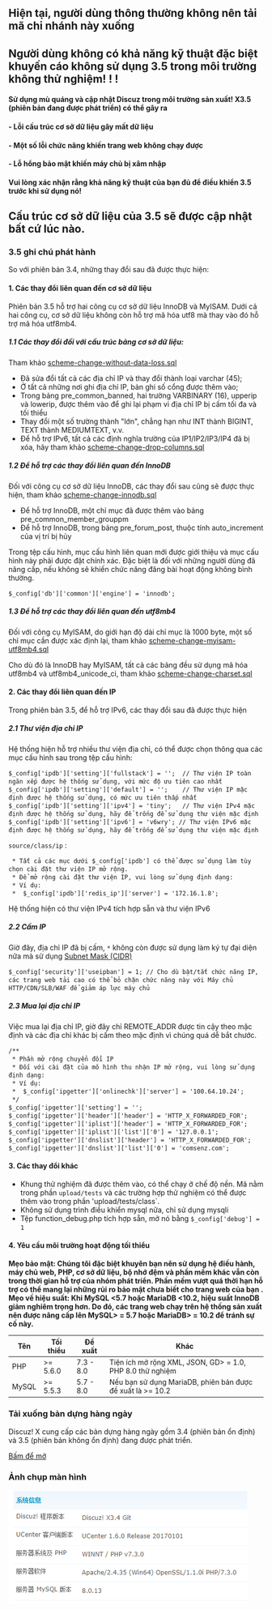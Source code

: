 ## Hiện tại, người dùng thông thường không nên tải mã chi nhánh này xuống
## Người dùng không có khả năng kỹ thuật đặc biệt khuyến cáo không sử dụng 3.5 trong môi trường không thử nghiệm! ! !
#### Sử dụng mù quáng và cập nhật Discuz trong môi trường sản xuất! X3.5 (phiên bản đang được phát triển) có thể gây ra
#### - Lỗi cấu trúc cơ sở dữ liệu gây mất dữ liệu
#### - Một số lỗi chức năng khiến trang web không chạy được
#### - Lỗ hổng bảo mật khiến máy chủ bị xâm nhập
#### Vui lòng xác nhận rằng khả năng kỹ thuật của bạn đủ để điều khiển 3.5 trước khi sử dụng nó!

## Cấu trúc cơ sở dữ liệu của 3.5 sẽ được cập nhật bất cứ lúc nào.



### **3.5 ghi chú phát hành** 

So với phiên bản 3.4, những thay đổi sau đã được thực hiện:

#### 1. Các thay đổi liên quan đến cơ sở dữ liệu

Phiên bản 3.5 hỗ trợ hai công cụ cơ sở dữ liệu InnoDB và MyISAM. Dưới cả hai công cụ, cơ sở dữ liệu không còn hỗ trợ mã hóa utf8 mà thay vào đó hỗ trợ mã hóa utf8mb4.

##### 1.1 Các thay đổi đối với cấu trúc bảng cơ sở dữ liệu:

Tham khảo [scheme-change-without-data-loss.sql](https://gitee.com/oldhuhu/DiscuzX34235/blob/master/scheme/scheme-change-without-data-loss.sql)
  * Đã sửa đổi tất cả các địa chỉ IP và thay đổi thành loại varchar (45);
  * Ở tất cả những nơi ghi địa chỉ IP, bản ghi số cổng được thêm vào;
  * Trong bảng pre_common_banned, hai trường VARBINARY (16), upperip và lowerip, được thêm vào để ghi lại phạm vi địa chỉ IP bị cấm tối đa và tối thiểu
  * Thay đổi một số trường thành "lớn", chẳng hạn như INT thành BIGINT, TEXT thành MEDIUMTEXT, v.v.
  * Để hỗ trợ IPv6, tất cả các định nghĩa trường của IP1/IP2/IP3/IP4 đã bị xóa, hãy tham khảo [scheme-change-drop-columns.sql](https://gitee.com/oldhuhu/DiscuzX34235/blob/master/scheme/scheme-change-drop-columns.sql)

##### 1.2 Để hỗ trợ các thay đổi liên quan đến InnoDB

Đối với công cụ cơ sở dữ liệu InnoDB, các thay đổi sau cũng sẽ được thực hiện, tham khảo [scheme-change-innodb.sql](https://gitee.com/oldhuhu/DiscuzX34235/blob/master/scheme/scheme-change-innodb.sql)
  * Để hỗ trợ InnoDB, một chỉ mục đã được thêm vào bảng pre_common_member_grouppm
  * Để hỗ trợ InnoDB, trong bảng pre_forum_post, thuộc tính auto_increment của vị trí bị hủy

Trong tệp cấu hình, mục cấu hình liên quan mới được giới thiệu và mục cấu hình này phải được đặt chính xác. Đặc biệt là đối với những người dùng đã nâng cấp, nếu không sẽ khiến chức năng đăng bài hoạt động không bình thường.

```
$_config['db']['common']['engine'] = 'innodb';
```


##### 1.3 Để hỗ trợ các thay đổi liên quan đến utf8mb4

Đối với công cụ MyISAM, do giới hạn độ dài chỉ mục là 1000 byte, một số chỉ mục cần được xác định lại, tham khảo [scheme-change-myisam-utf8mb4.sql](https://gitee.com/oldhuhu/DiscuzX34235/blob/master/scheme/scheme-change-myisam-utf8mb4.sql)

Cho dù đó là InnoDB hay MyISAM, tất cả các bảng đều sử dụng mã hóa utf8mb4 và utf8mb4_unicode_ci, tham khảo [scheme-change-charset.sql](https://gitee.com/oldhuhu/DiscuzX34235/blob/master/scheme/scheme-change-charset.sql)


#### 2. Các thay đổi liên quan đến IP

Trong phiên bản 3.5, để hỗ trợ IPv6, các thay đổi sau đã được thực hiện

##### 2.1 Thư viện địa chỉ IP

Hệ thống hiện hỗ trợ nhiều thư viện địa chỉ, có thể được chọn thông qua các mục cấu hình sau trong tệp cấu hình:

```
$_config['ipdb']['setting']['fullstack'] = '';	// Thư viện IP toàn ngăn xếp được hệ thống sử dụng, với mức độ ưu tiên cao nhất
$_config['ipdb']['setting']['default'] = '';	// Thư viện IP mặc định được hệ thống sử dụng, có mức ưu tiên thấp nhất
$_config['ipdb']['setting']['ipv4'] = 'tiny';	// Thư viện IPv4 mặc định được hệ thống sử dụng, hãy để trống để sử dụng thư viện mặc định
$_config['ipdb']['setting']['ipv6'] = 'v6wry'; // Thư viện IPv6 mặc định được hệ thống sử dụng, hãy để trống để sử dụng thư viện mặc định
```

`source/class/ip` :

```
 * Tất cả các mục dưới $_config['ipdb'] có thể được sử dụng làm tùy chọn cài đặt thư viện IP mở rộng.
 * Để mở rộng cài đặt thư viện IP, vui lòng sử dụng định dạng:
 * Ví dụ:
 * 	$_config['ipdb']['redis_ip']['server'] = '172.16.1.8';
```

Hệ thống hiện có thư viện IPv4 tích hợp sẵn và thư viện IPv6

##### 2.2 Cấm IP

Giờ đây, địa chỉ IP đã bị cấm, `*` không còn được sử dụng làm ký tự đại diện nữa mà sử dụng [Subnet Mask (CIDR)](https://cloud.tencent.com/developer/article/1392116)

```
$_config['security']['useipban'] = 1; // Cho dù bật/tắt chức năng IP, các trang web tải cao có thể bỏ chặn chức năng này với Máy chủ HTTP/CDN/SLB/WAF để giảm áp lực máy chủ
```

##### 2.3 Mua lại địa chỉ IP

Việc mua lại địa chỉ IP, giờ đây chỉ REMOTE_ADDR được tin cậy theo mặc định và các địa chỉ khác bị cấm theo mặc định vì chúng quá dễ bắt chước.

```
/**
 * Phần mở rộng chuyển đổi IP
 * Đối với cài đặt của mô hình thu nhận IP mở rộng, vui lòng sử dụng định dạng:
 * Ví dụ:
 * 	$_config['ipgetter']['onlinechk']['server'] = '100.64.10.24';
 */
$_config['ipgetter']['setting'] = '';
$_config['ipgetter']['header']['header'] = 'HTTP_X_FORWARDED_FOR';
$_config['ipgetter']['iplist']['header'] = 'HTTP_X_FORWARDED_FOR';
$_config['ipgetter']['iplist']['list']['0'] = '127.0.0.1';
$_config['ipgetter']['dnslist']['header'] = 'HTTP_X_FORWARDED_FOR';
$_config['ipgetter']['dnslist']['list']['0'] = 'comsenz.com';
```

#### 3. Các thay đổi khác

* Khung thử nghiệm đã được thêm vào, có thể chạy ở chế độ nền. Mã nằm trong phần `upload/tests` và các trường hợp thử nghiệm có thể được thêm vào trong phần 'upload/tests/class`.
* Không sử dụng trình điều khiển mysql nữa, chỉ sử dụng mysqli
* Tệp function_debug.php tích hợp sẵn, mở nó bằng `$_config['debug'] = 1`

#### 4. Yêu cầu môi trường hoạt động tối thiểu

**Mẹo bảo mật: Chúng tôi đặc biệt khuyên bạn nên sử dụng hệ điều hành, máy chủ web, PHP, cơ sở dữ liệu, bộ nhớ đệm và phần mềm khác vẫn còn trong thời gian hỗ trợ của nhóm phát triển. Phần mềm vượt quá thời hạn hỗ trợ có thể mang lại những rủi ro bảo mật chưa biết cho trang web của bạn .**
**Mẹo về hiệu suất: Khi MySQL <5.7 hoặc MariaDB <10.2, hiệu suất InnoDB giảm nghiêm trọng hơn. Do đó, các trang web chạy trên hệ thống sản xuất nên được nâng cấp lên MySQL> = 5.7 hoặc MariaDB> = 10.2 để tránh sự cố này.**

| Tên |Tối thiểu   | Đề xuất     | Khác                                                        |
| ------- | ---------- | ----------- | -------------------------------------------------------------- |
| PHP     | >= 5.6.0   | 7.3 - 8.0   | Tiện ích mở rộng XML, JSON, GD> = 1.0, PHP 8.0 thử nghiệm |
| MySQL   | >= 5.5.3   | 5.7 - 8.0   | Nếu bạn sử dụng MariaDB, phiên bản được đề xuất là >= 10.2                              |


### **Tải xuống bản dựng hàng ngày**

Discuz! X cung cấp các bản dựng hàng ngày gồm 3.4 (phiên bản ổn định) và 3.5 (phiên bản không ổn định) đang được phát triển.

[Bấm để mở](https://www.discuz.net/daily/)

### Ảnh chụp màn hình
![Thông tin hệ thống](./readme/screenshot.png "Ảnh chụp màn hình thông tin hệ thống")